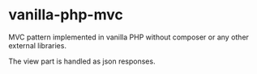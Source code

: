 # vanilla-php-mvc
MVC pattern implemented in vanilla PHP  without composer or any other external libraries.

The view part is handled as json responses.